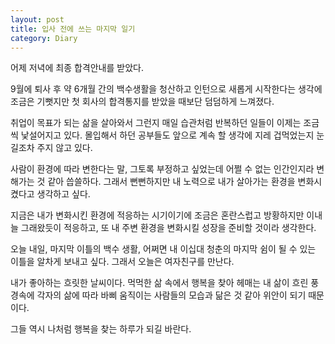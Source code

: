 ```yaml
---
layout: post
title: 입사 전에 쓰는 마지막 일기
category: Diary
---
```


어제 저녁에 최종 합격안내를 받았다.

9월에 퇴사 후 약 6개월 간의 백수생활을 청산하고 인턴으로 새롭게 시작한다는 생각에 조금은 기뻣지만 첫 회사의 합격통지를 받았을 때보단 덤덤하게 느껴졌다.

취업이 목표가 되는 삶을 살아와서 그런지 매일 습관처럼 반복하던 일들이 이제는 조금씩 낯설어지고 있다.  몰입해서 하던 공부들도 앞으로 계속 할 생각에 지레 겁먹었는지 눈길조차 주지 않고 있다.

사람이 환경에 따라 변한다는 말, 그토록 부정하고 싶었는데 어쩔 수 없는 인간인지라 변해가는 것 같아 씁쓸하다. 그래서 뻔뻔하지만 내 노력으로 내가 살아가는 환경을 변화시켰다고 생각하고 싶다.

지금은 내가 변화시킨 환경에 적응하는 시기이기에 조금은 혼란스럽고 방황하지만 이내 늘 그래왔듯이 적응하고, 또 내 주변 환경을 변화시킬 성장을 준비할 것이라 생각한다.

오늘 내일, 마지막 이틀의 백수 생활, 어쩌면 내 이십대 청춘의 마지막 쉼이 될 수 있는 이틀을 알차게 보내고 싶다. 그래서 오늘은 여자친구를 만난다. 

내가 좋아하는 흐릿한 날씨이다. 먹먹한 삶 속에서 행복을 찾아 헤매는 내 삶이 흐린 풍경속에 각자의 삶에 따라 바삐 움직이는 사람들의 모습과 닮은 것 같아 위안이 되기 때문이다. 

그들 역시 나처럼 행복을 찾는 하루가 되길 바란다.
